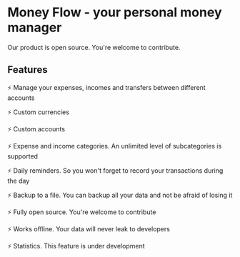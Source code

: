 # Money Flow - your personal money manager

Our product is open source. You're welcome to contribute.

## Features

⚡ Manage your expenses, incomes and transfers between different accounts

⚡ Custom currencies

⚡ Custom accounts

⚡ Expense and income categories. An unlimited level of subcategories is supported

⚡ Daily reminders. So you won't forget to record your transactions during the day

⚡ Backup to a file. You can backup all your data and not be afraid of losing it

⚡ Fully open source. You're welcome to contribute

⚡ Works offline. Your data will never leak to developers

⚡ Statistics. This feature is under development
